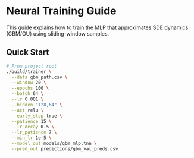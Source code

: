 # Neural Training Guide

This guide explains how to train the MLP that approximates SDE dynamics (GBM/OU) using sliding-window samples.

## Quick Start
```bash
# From project root
./build/trainer \
  --data gbm_path.csv \
  --window 20 \
  --epochs 100 \
  --batch 64 \
  --lr 0.001 \
  --hidden "128,64" \
  --act relu \
  --early_stop true \
  --patience 15 \
  --lr_decay 0.5 \
  --lr_patience 7 \
  --min_lr 1e-5 \
  --model_out models/gbm_mlp.tnn \
  --pred_out predictions/gbm_val_preds.csv

